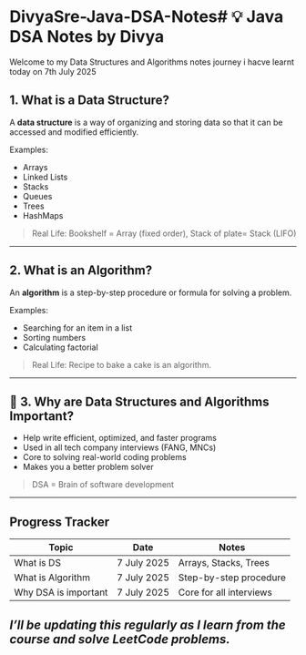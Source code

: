 # DivyaSre-Java-DSA-Notes# 💡 Java DSA Notes by Divya

Welcome to my Data Structures and Algorithms notes journey
i hacve learnt today on 7th July 2025

## 1. What is a Data Structure?

A **data structure** is a way of organizing and storing data so that it can be accessed and modified efficiently.

Examples:
- Arrays
- Linked Lists
- Stacks
- Queues
- Trees
- HashMaps

> Real Life: Bookshelf = Array (fixed order), Stack of plate= Stack (LIFO)

---

##  2. What is an Algorithm?

An **algorithm** is a step-by-step procedure or formula for solving a problem.

Examples:
- Searching for an item in a list
- Sorting numbers
- Calculating factorial

>  Real Life: Recipe to bake a cake is an algorithm.

---

## 🧠 3. Why are Data Structures and Algorithms Important?

- Help write efficient, optimized, and faster programs
- Used in all tech company interviews (FANG, MNCs)
- Core to solving real-world coding problems
- Makes you a better problem solver

>  DSA = Brain of software development

---

## Progress Tracker

|  Topic | Date | Notes |
|---------|--------|---------|
| What is DS | 7 July 2025 | Arrays, Stacks, Trees 
| What is Algorithm | 7 July 2025 | Step-by-step procedure 
| Why DSA is important | 7 July 2025 | Core for all interviews |



## _I’ll be updating this regularly as I learn from the course and solve LeetCode problems._

